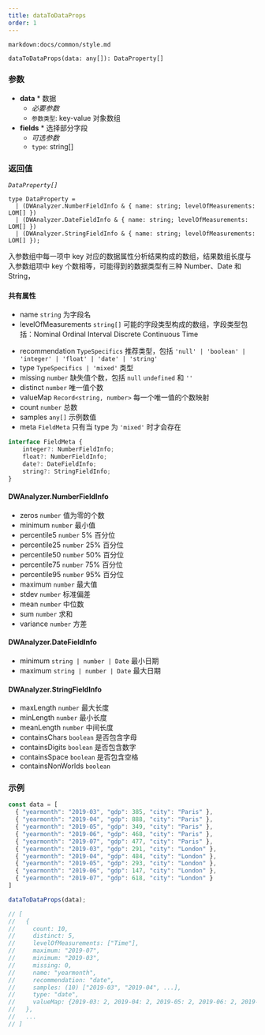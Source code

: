 ```yaml
---
title: dataToDataProps
order: 1
---
```


`markdown:docs/common/style.md`

<div class='doc-md'>

```sign
dataToDataProps(data: any[]): DataProperty[]
```

### 参数

* **data** * 数据
  * _必要参数_
  * `参数类型`: key-value 对象数组
* **fields** * 选择部分字段
  * _可选参数_
  * `type`: string[]
### 返回值

*`DataProperty[]`* 

```sign
type DataProperty =
  | (DWAnalyzer.NumberFieldInfo & { name: string; levelOfMeasurements: LOM[] })
  | (DWAnalyzer.DateFieldInfo & { name: string; levelOfMeasurements: LOM[] })
  | (DWAnalyzer.StringFieldInfo & { name: string; levelOfMeasurements: LOM[] });
```

入参数组中每一项中 key 对应的数据属性分析结果构成的数组，结果数组长度与入参数组项中 key 个数相等，可能得到的数据类型有三种 Number、Date 和 String，

#### 共有属性

* name `string` 为字段名
* levelOfMeasurements `string[]` 可能的字段类型构成的数组，字段类型包括：Nominal Ordinal Interval Discrete Continuous Time

<!-- extends FieldInfo -->
* recommendation `TypeSpecifics` 推荐类型，包括 `'null' | 'boolean' | 'integer' | 'float' | 'date' | 'string'`
* type `TypeSpecifics | 'mixed'` 类型
* missing `number` 缺失值个数，包括 `null` `undefined` 和 `''`
* distinct `number` 唯一值个数
* valueMap `Record<string, number>` 每一个唯一值的个数映射
* count `number` 总数
* samples `any[]` 示例数值
* meta `FieldMeta` 只有当 type 为 `'mixed'` 时才会存在
```ts
interface FieldMeta {
    integer?: NumberFieldInfo;  
    float?: NumberFieldInfo;
    date?: DateFieldInfo;
    string?: StringFieldInfo;
}
```

#### DWAnalyzer.NumberFieldInfo

* zeros `number` 值为零的个数
* minimum `number` 最小值
* percentile5 `number` 5% 百分位
* percentile25 `number` 25% 百分位
* percentile50 `number` 50% 百分位
* percentile75 `number` 75% 百分位
* percentile95 `number` 95% 百分位
* maximum `number` 最大值
* stdev `number` 标准偏差
* mean `number` 中位数
* sum `number` 求和
* variance `number` 方差

#### DWAnalyzer.DateFieldInfo

* minimum `string | number | Date` 最小日期
* maximum `string | number | Date` 最大日期

#### DWAnalyzer.StringFieldInfo

* maxLength `number` 最大长度
* minLength `number` 最小长度
* meanLength `number` 中间长度
* containsChars `boolean` 是否包含字母
* containsDigits `boolean` 是否包含数字
* containsSpace `boolean` 是否包含空格
* containsNonWorlds `boolean` 

### 示例

```ts
const data = [
  { "yearmonth": "2019-03", "gdp": 385, "city": "Paris" },
  { "yearmonth": "2019-04", "gdp": 888, "city": "Paris" },
  { "yearmonth": "2019-05", "gdp": 349, "city": "Paris" },
  { "yearmonth": "2019-06", "gdp": 468, "city": "Paris" },
  { "yearmonth": "2019-07", "gdp": 477, "city": "Paris" },
  { "yearmonth": "2019-03", "gdp": 291, "city": "London" },
  { "yearmonth": "2019-04", "gdp": 484, "city": "London" },
  { "yearmonth": "2019-05", "gdp": 293, "city": "London" },
  { "yearmonth": "2019-06", "gdp": 147, "city": "London" },
  { "yearmonth": "2019-07", "gdp": 618, "city": "London" }
]

dataToDataProps(data);

// [
//   { 
//     count: 10,
//     distinct: 5,
//     levelOfMeasurements: ["Time"],
//     maximum: "2019-07",
//     minimum: "2019-03",
//     missing: 0,
//     name: "yearmonth",
//     recommendation: "date",
//     samples: (10) ["2019-03", "2019-04", ...],
//     type: "date",
//     valueMap: {2019-03: 2, 2019-04: 2, 2019-05: 2, 2019-06: 2, 2019-07: 2}
//   },
//   ...
// ]
```

</div>
